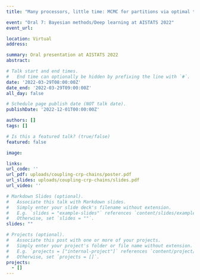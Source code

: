 ```yaml
---
title: "Many processors, little time: MCMC for partitions via optimal transport couplings"

event: "Oral 7: Bayesian methods/Deep learning at AISTATS 2022"
event_url: 

location: Virtual
address:

summary: Oral presentation at AISTATS 2022
abstract: 

# Talk start and end times.
#   End time can optionally be hidden by prefixing the line with `#`.
date: '2022-03-29T08:00:00Z'
date_end: '2022-03-29T09:00:00Z'
all_day: false

# Schedule page publish date (NOT talk date).
publishDate: '2022-12-01T00:00:00Z'

authors: []
tags: []

# Is this a featured talk? (true/false)
featured: false

image:

links:
url_code: ''
url_pdf: uploads/coupling-crp-chains/poster.pdf
url_slides: uploads/coupling-crp-chains/slides.pdf
url_video: ''

# Markdown Slides (optional).
#   Associate this talk with Markdown slides.
#   Simply enter your slide deck's filename without extension.
#   E.g. `slides = "example-slides"` references `content/slides/example-slides.md`.
#   Otherwise, set `slides = ""`.
slides: ""

# Projects (optional).
#   Associate this post with one or more of your projects.
#   Simply enter your project's folder or file name without extension.
#   E.g. `projects = ["internal-project"]` references `content/project/deep-learning/index.md`.
#   Otherwise, set `projects = []`.
projects:
  - []
---
```

